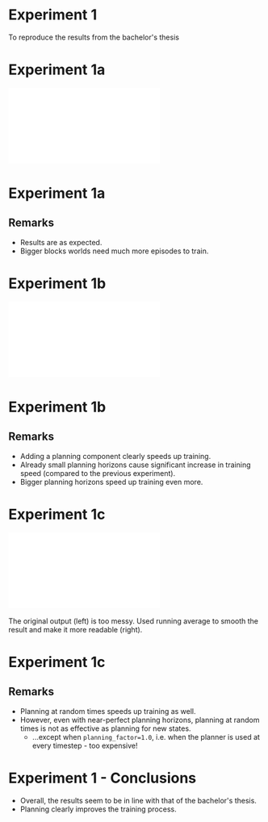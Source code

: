 # Experiment 1

To reproduce the results from the bachelor's thesis

# Experiment 1a
![](exp1a_fig.pdf)

# Experiment 1a
## Remarks
* Results are as expected. 
* Bigger blocks worlds need much more episodes to train.

# Experiment 1b
![](exp1b_fig.pdf)

# Experiment 1b
## Remarks
* Adding a planning component clearly speeds up training.
* Already small planning horizons cause significant increase in training speed (compared to the previous experiment).
* Bigger planning horizons speed up training even more. 


# Experiment 1c
![](exp1c_fig.pdf)

The original output (left) is too messy. Used running average to smooth the result and make it more readable (right).

# Experiment 1c
## Remarks
* Planning at random times speeds up training as well.
* However, even with near-perfect planning horizons, planning at random times is not as effective as planning for new states.
	* ...except when `planning_factor=1.0`, i.e. when the planner is used at every timestep - too expensive!

# Experiment 1 - Conclusions
* Overall, the results seem to be in line with that of the bachelor's thesis.
* Planning clearly improves the training process.
